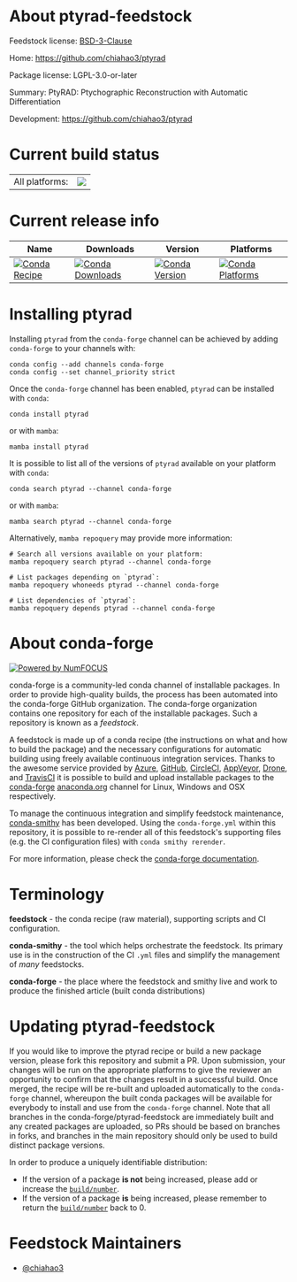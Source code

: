 About ptyrad-feedstock
======================

Feedstock license: [BSD-3-Clause](https://github.com/conda-forge/ptyrad-feedstock/blob/main/LICENSE.txt)

Home: https://github.com/chiahao3/ptyrad

Package license: LGPL-3.0-or-later

Summary: PtyRAD: Ptychographic Reconstruction with Automatic Differentiation

Development: https://github.com/chiahao3/ptyrad

Current build status
====================


<table><tr><td>All platforms:</td>
    <td>
      <a href="https://dev.azure.com/conda-forge/feedstock-builds/_build/latest?definitionId=25796&branchName=main">
        <img src="https://dev.azure.com/conda-forge/feedstock-builds/_apis/build/status/ptyrad-feedstock?branchName=main">
      </a>
    </td>
  </tr>
</table>

Current release info
====================

| Name | Downloads | Version | Platforms |
| --- | --- | --- | --- |
| [![Conda Recipe](https://img.shields.io/badge/recipe-ptyrad-green.svg)](https://anaconda.org/conda-forge/ptyrad) | [![Conda Downloads](https://img.shields.io/conda/dn/conda-forge/ptyrad.svg)](https://anaconda.org/conda-forge/ptyrad) | [![Conda Version](https://img.shields.io/conda/vn/conda-forge/ptyrad.svg)](https://anaconda.org/conda-forge/ptyrad) | [![Conda Platforms](https://img.shields.io/conda/pn/conda-forge/ptyrad.svg)](https://anaconda.org/conda-forge/ptyrad) |

Installing ptyrad
=================

Installing `ptyrad` from the `conda-forge` channel can be achieved by adding `conda-forge` to your channels with:

```
conda config --add channels conda-forge
conda config --set channel_priority strict
```

Once the `conda-forge` channel has been enabled, `ptyrad` can be installed with `conda`:

```
conda install ptyrad
```

or with `mamba`:

```
mamba install ptyrad
```

It is possible to list all of the versions of `ptyrad` available on your platform with `conda`:

```
conda search ptyrad --channel conda-forge
```

or with `mamba`:

```
mamba search ptyrad --channel conda-forge
```

Alternatively, `mamba repoquery` may provide more information:

```
# Search all versions available on your platform:
mamba repoquery search ptyrad --channel conda-forge

# List packages depending on `ptyrad`:
mamba repoquery whoneeds ptyrad --channel conda-forge

# List dependencies of `ptyrad`:
mamba repoquery depends ptyrad --channel conda-forge
```


About conda-forge
=================

[![Powered by
NumFOCUS](https://img.shields.io/badge/powered%20by-NumFOCUS-orange.svg?style=flat&colorA=E1523D&colorB=007D8A)](https://numfocus.org)

conda-forge is a community-led conda channel of installable packages.
In order to provide high-quality builds, the process has been automated into the
conda-forge GitHub organization. The conda-forge organization contains one repository
for each of the installable packages. Such a repository is known as a *feedstock*.

A feedstock is made up of a conda recipe (the instructions on what and how to build
the package) and the necessary configurations for automatic building using freely
available continuous integration services. Thanks to the awesome service provided by
[Azure](https://azure.microsoft.com/en-us/services/devops/), [GitHub](https://github.com/),
[CircleCI](https://circleci.com/), [AppVeyor](https://www.appveyor.com/),
[Drone](https://cloud.drone.io/welcome), and [TravisCI](https://travis-ci.com/)
it is possible to build and upload installable packages to the
[conda-forge](https://anaconda.org/conda-forge) [anaconda.org](https://anaconda.org/)
channel for Linux, Windows and OSX respectively.

To manage the continuous integration and simplify feedstock maintenance,
[conda-smithy](https://github.com/conda-forge/conda-smithy) has been developed.
Using the ``conda-forge.yml`` within this repository, it is possible to re-render all of
this feedstock's supporting files (e.g. the CI configuration files) with ``conda smithy rerender``.

For more information, please check the [conda-forge documentation](https://conda-forge.org/docs/).

Terminology
===========

**feedstock** - the conda recipe (raw material), supporting scripts and CI configuration.

**conda-smithy** - the tool which helps orchestrate the feedstock.
                   Its primary use is in the construction of the CI ``.yml`` files
                   and simplify the management of *many* feedstocks.

**conda-forge** - the place where the feedstock and smithy live and work to
                  produce the finished article (built conda distributions)


Updating ptyrad-feedstock
=========================

If you would like to improve the ptyrad recipe or build a new
package version, please fork this repository and submit a PR. Upon submission,
your changes will be run on the appropriate platforms to give the reviewer an
opportunity to confirm that the changes result in a successful build. Once
merged, the recipe will be re-built and uploaded automatically to the
`conda-forge` channel, whereupon the built conda packages will be available for
everybody to install and use from the `conda-forge` channel.
Note that all branches in the conda-forge/ptyrad-feedstock are
immediately built and any created packages are uploaded, so PRs should be based
on branches in forks, and branches in the main repository should only be used to
build distinct package versions.

In order to produce a uniquely identifiable distribution:
 * If the version of a package **is not** being increased, please add or increase
   the [``build/number``](https://docs.conda.io/projects/conda-build/en/latest/resources/define-metadata.html#build-number-and-string).
 * If the version of a package **is** being increased, please remember to return
   the [``build/number``](https://docs.conda.io/projects/conda-build/en/latest/resources/define-metadata.html#build-number-and-string)
   back to 0.

Feedstock Maintainers
=====================

* [@chiahao3](https://github.com/chiahao3/)


